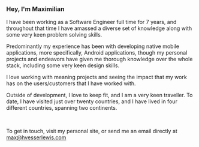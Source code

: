 ### Hey, I'm Maximilian

I have been working as a Software Engineer full time for 7 years, and throughout that time I have amassed a diverse set of knowledge along with some very keen problem solving skills.

Predominantly my experience has been with developing native mobile applications, more specifically, Android applications, though my personal projects and endeavors have given me thorough knowledge over the whole stack, including some very keen design skills.

I love working with meaning projects and seeing the impact that my work has on the users/customers that I have worked with.

Outside of development, I love to keep fit, and I am a very keen traveller. To date, I have visited just over twenty countries, and I have lived in four different countries, spanning two continents.
&nbsp;

&nbsp;

To get in touch, visit my personal site, or send me an email directly at [max@hvesserlewis.com](mailto:max@hvesserlewis.com)
